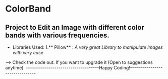 # ColorBand

## Project to Edit an Image with different color bands with various frequencies.

* Libraries Used:
1.** Pillow** : *A very great Library to manipulate Images with very ease*

--> Check the code out. If you want to upgrade it (Open to suggestions anytime).
------------------------------------Happy Coding!-------------------------------
